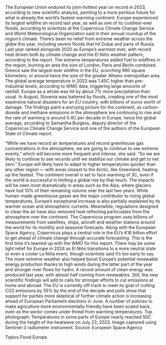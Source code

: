 The European Union endured its joint-hottest year on record in 2023, according to new scientific analysis, pointing to a more perilous future for what is already the world’s fastest-warming continent.
Europe experienced its largest wildfire on record last year, as well as one of its costliest-ever floods, according to scientists at the Copernicus Climate Change Service and World Meteorological Organization said in their annual roundup of the region’s climate. There’s been no relief from extreme weather across the globe this year, including severe floods that hit Dubai and parts of Russia.
Last year ranked alongside 2020 as Europe’s warmest ever, with record heat driven both by climate change and the El Niño weather pattern, according to the report. The extreme temperatures added fuel to wildfires in the region, burning an area the size of London, Paris and Berlin combined. Greece saw the largest ever wildfire in the EU, scorching 960 square kilometers, or around twice the size of the greater Athens metropolitan area.
The global average temperature in 2023 was 1.45C higher than pre-industrial levels, according to WMO data, triggering large amounts of rainfall. Europe as a whole was hit by about 7% more precipitation than usual. In August, Slovenia was battered by floods, creating one of the most expensive natural disasters for an EU country, with billions of euros worth of damage.
The findings paint a worrying picture for the continent, as carbon-dioxide and methane emissions in the atmosphere are continuing to rise and the rate of warming is around 0.4C per decade in Europe, twice the global average, according to Samantha Burgess, deputy director of the Copernicus Climate Change Service and one of the authors of the European State of Climate report.





“While we have record air temperatures and record greenhouse gas concentrations in the atmosphere, we are going to continue to see extreme events,” which will become more frequent and intense, she said. “So we are likely to continue to see records until we stabilize our climate and get to net zero.”
Europe will likely have to adapt to higher temperatures quicker than any other region — with areas closest to the Arctic, like Greenland, heating up the fastest. The continent overall is set to face warming of 3C, even if the world is successful in limiting a global rise by that much.
The impacts will be seen most dramatically in areas such as the Alps, where glaciers have lost 10% of their remaining volume over the last two years.
While human-made greenhouse gases are the major contributor to rising global temperatures, Europe’s exceptional increase is also partially explained by its warmer ocean and atmospheric currents. Meanwhile, regulations designed to clean the air have also removed heat reflecting particulates from the atmosphere over the continent.
The Copernicus program uses billions of measurements from satellites, ships, aircraft and weather stations around the world for its monthly and seasonal forecasts. Along with the European Space Agency, Copernicus plays a central role in the EU’s €16 billion effort to get ahead of climate change through accurate forecasting. This is the first time it’s teamed up with the WMO for this report.
There may be some light relief for Europe in 2024 as El Niño transitions to a more neutral state or even a cooler La Niña event, though scientists said it’s too early to say. The more extreme weather also helped boost Europe’s potential renewable energy production thanks to high winds during the latter part of the year and stronger river flows for hydro. A record amount of clean energy was produced last year, with almost half coming from renewables.
Still, the new scientific findings will add to calls for stronger efforts to cut emissions at home and abroad.
The EU is currently off-track to meet its goal of cutting CO2 emissions by 55% by the end of the decade and polls show that support for parties more skeptical of further climate action is increasing ahead of European Parliament elections in June. A number of policies to make agriculture more environmentally friendly have been scaled back, even as the sector comes under threat from warming temperatures.
Top photograph: Temperatures in some parts of Europe nearly reached 50C during the height of the heatwave on July 23, 2023. Image captured using Sentinel-3 radiometer instrument. Source: European Space Agency

Topics
Flood
Europe
